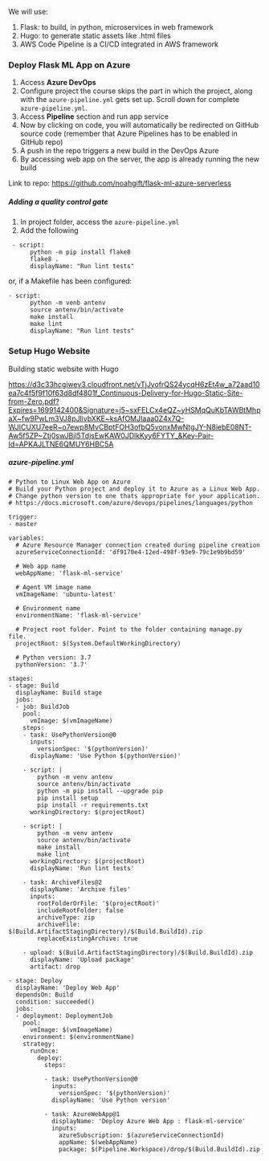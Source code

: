 We will use:
1. Flask: to build, in python, microservices in web framework
2. Hugo: to generate static assets like .html files
3. AWS Code Pipeline is a CI/CD integrated in AWS framework

### Deploy Flask ML App on Azure
1. Access **Azure DevOps**
2. Configure project
the course skips the part in which the project, along with the ```azure-pipeline.yml``` gets set up. Scroll down for complete ```azure-pipeline.yml```.
4. Access **Pipeline** section and run app service
5. Now by clicking on code, you will automatically be redirected on GitHub source code (remember that Azure Pipelines has to be enabled in GitHub repo)
6. A push in the repo triggers a new build in the DevOps Azure
7. By accessing web app on the server, the app is already running the new build

Link to repo: https://github.com/noahgift/flask-ml-azure-serverless

##### Adding a quality control gate
1. In project folder, access the ```azure-pipeline.yml```
2. Add the following
```
 - script:
      python -m pip install flake8
      flake8 .
      displayName: "Run lint tests"
```
or, if a Makefile has been configured:
```
- script:
      python -m venb antenv
      source antenv/bin/activate
      make install
      make lint
      displayName: "Run lint tests"
```

### Setup Hugo Website
Building static website with Hugo

https://d3c33hcgiwev3.cloudfront.net/vTjJyofrQS24ycqH6zEt4w_a72aad10ea7c4f5f9f10f63d8df4801f_Continuous-Delivery-for-Hugo-Static-Site-from-Zero.pdf?Expires=1699142400&Signature=j5~sxFELCx4eQZ~yHSMqQuKbTAWBtMhpaX~fw9PwLm3VJ8pJlivbXKE~ksAfOMJIaaa0Z4x7Q-WJICUXU7eeR~o7ewp8MvCBptFOH3ofbQ5vonxMwNtgJY-N8iebE08NT-Aw5f5ZP~Ztj0swJBjl5TdjsEwKAW0JDlkKyy6FYTY_&Key-Pair-Id=APKAJLTNE6QMUY6HBC5A




##### azure-pipeline.yml
```
# Python to Linux Web App on Azure
# Build your Python project and deploy it to Azure as a Linux Web App.
# Change python version to one thats appropriate for your application.
# https://docs.microsoft.com/azure/devops/pipelines/languages/python

trigger:
- master

variables:
  # Azure Resource Manager connection created during pipeline creation
  azureServiceConnectionId: 'df9170e4-12ed-498f-93e9-79c1e9b9bd59'
  
  # Web app name
  webAppName: 'flask-ml-service'

  # Agent VM image name
  vmImageName: 'ubuntu-latest'

  # Environment name
  environmentName: 'flask-ml-service'

  # Project root folder. Point to the folder containing manage.py file.
  projectRoot: $(System.DefaultWorkingDirectory)
  
  # Python version: 3.7
  pythonVersion: '3.7'

stages:
- stage: Build
  displayName: Build stage
  jobs:
  - job: BuildJob
    pool:
      vmImage: $(vmImageName)
    steps:
    - task: UsePythonVersion@0
      inputs:
        versionSpec: '$(pythonVersion)'
      displayName: 'Use Python $(pythonVersion)'
    
    - script: |
        python -m venv antenv
        source antenv/bin/activate
        python -m pip install --upgrade pip
        pip install setup
        pip install -r requirements.txt
      workingDirectory: $(projectRoot)

    - script: |
        python -m venv antenv
        source antenv/bin/activate
        make install
        make lint
      workingDirectory: $(projectRoot)
      displayName: 'Run lint tests'

    - task: ArchiveFiles@2
      displayName: 'Archive files'
      inputs:
        rootFolderOrFile: '$(projectRoot)'
        includeRootFolder: false
        archiveType: zip
        archiveFile: $(Build.ArtifactStagingDirectory)/$(Build.BuildId).zip
        replaceExistingArchive: true

    - upload: $(Build.ArtifactStagingDirectory)/$(Build.BuildId).zip
      displayName: 'Upload package'
      artifact: drop

- stage: Deploy
  displayName: 'Deploy Web App'
  dependsOn: Build
  condition: succeeded()
  jobs:
  - deployment: DeploymentJob
    pool:
      vmImage: $(vmImageName)
    environment: $(environmentName)
    strategy:
      runOnce:
        deploy:
          steps:
          
          - task: UsePythonVersion@0
            inputs:
              versionSpec: '$(pythonVersion)'
            displayName: 'Use Python version'

          - task: AzureWebApp@1
            displayName: 'Deploy Azure Web App : flask-ml-service'
            inputs:
              azureSubscription: $(azureServiceConnectionId)
              appName: $(webAppName)
              package: $(Pipeline.Workspace)/drop/$(Build.BuildId).zip
```
